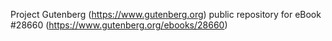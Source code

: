 Project Gutenberg (https://www.gutenberg.org) public repository for eBook #28660 (https://www.gutenberg.org/ebooks/28660)
